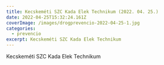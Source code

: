 ```yaml
---
title: Kecskeméti SZC Kada Elek Technikum (2022. 04. 25.)
date: 2022-04-25T15:32:24.161Z
coverImage: /images/drogprevencio-2022-04-25-1.jpg
categories:
  - prevencio
excerpt: Kecskeméti SZC Kada Elek Technikum
---
```

Kecskeméti SZC Kada Elek Technikum